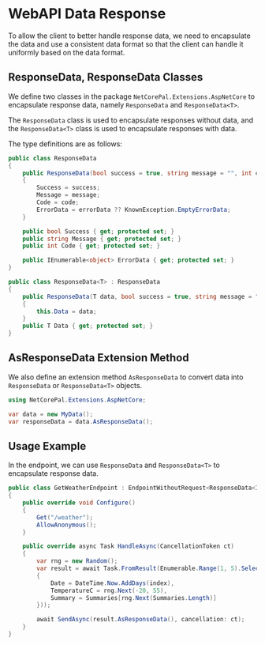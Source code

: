 # WebAPI Data Response

To allow the client to better handle response data, we need to encapsulate the data and use a consistent data format so that the client can handle it uniformly based on the data format.

## ResponseData, ResponseData<T> Classes

We define two classes in the package `NetCorePal.Extensions.AspNetCore` to encapsulate response data, namely `ResponseData` and `ResponseData<T>`.

The `ResponseData` class is used to encapsulate responses without data, and the `ResponseData<T>` class is used to encapsulate responses with data.

The type definitions are as follows:

```csharp
public class ResponseData
{
    public ResponseData(bool success = true, string message = "", int code = 0, IEnumerable<object>? errorData = null)
    {
        Success = success;
        Message = message;
        Code = code;
        ErrorData = errorData ?? KnownException.EmptyErrorData;
    }

    public bool Success { get; protected set; }
    public string Message { get; protected set; }
    public int Code { get; protected set; }

    public IEnumerable<object> ErrorData { get; protected set; }
}

public class ResponseData<T> : ResponseData
{
    public ResponseData(T data, bool success = true, string message = "", int code = 0, IEnumerable<object>? errorData = null) : base(success: success, message: message, code: code, errorData: errorData)
    {
        this.Data = data;
    }
    public T Data { get; protected set; }
}
```

## AsResponseData Extension Method

We also define an extension method `AsResponseData` to convert data into `ResponseData` or `ResponseData<T>` objects.

```csharp
using NetCorePal.Extensions.AspNetCore;

var data = new MyData();
var responseData = data.AsResponseData();
```

## Usage Example

In the endpoint, we can use `ResponseData` and `ResponseData<T>` to encapsulate response data.

```csharp
public class GetWeatherEndpoint : EndpointWithoutRequest<ResponseData<IEnumerable<WeatherForecast>>>
{
    public override void Configure()
    {
        Get("/weather");
        AllowAnonymous();
    }

    public override async Task HandleAsync(CancellationToken ct)
    {
        var rng = new Random();
        var result = await Task.FromResult(Enumerable.Range(1, 5).Select(index => new WeatherForecast
        {
            Date = DateTime.Now.AddDays(index),
            TemperatureC = rng.Next(-20, 55),
            Summary = Summaries[rng.Next(Summaries.Length)]
        }));

        await SendAsync(result.AsResponseData(), cancellation: ct);
    }
}
```